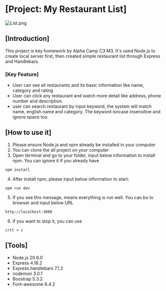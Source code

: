 # [Project: My Restaurant List] #

![List.png](https://github.com/aelgy/ac_restaurants/main/public/image/List.png)

## [Introduction] ##
This project is key homework by Alpha Camp C3 M3. It's used Node.js to create local server first, then created simple restaurant list through Express and Handlebars.


### [Key Feature] ###
* User can see all restaurants and its basic information like name, category and rating
* User can click any restaurant and watch more detail like address, phone number and description.
* user can search restaurant by input keyword, the system will match name, english name and category. The keyword isncase insensitive and ignore space too.


## [How to use it] ##
1. Please ensure Node.js and npm already be installed in your computer
2. You can clone the all project on your computer
3. Open terminal and go to your folder, input below information to install npm. You can ignore it if you already have
```
npm install
```
4. After install npm, please input below information to start:
```
npm run dev
```
5. If you see this message, means everything is run well. You can bo to browser and input below URL
```
http://localhost:3000
```
6. if you want to stop it, you can use 
```
crtl + c
``` 

## [Tools] ##
* Node.js 20.9.0
* Express 4.18.2
* Express.handlebars 7.1.2
* nodemon 3.0.1
* Boostrap 5.3.2
* Font-awesome 6.4.2
